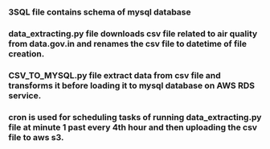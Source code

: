 ### 3SQL file contains schema of mysql database 

### data_extracting.py file downloads csv file related to air quality from data.gov.in and renames the csv file to datetime of file creation.

### CSV_TO_MYSQL.py file extract data from csv file and transforms it before loading it to mysql database on AWS RDS service.

### cron is used for scheduling tasks of running data_extracting.py file at minute 1 past every 4th hour and then uploading the csv file to aws s3.
